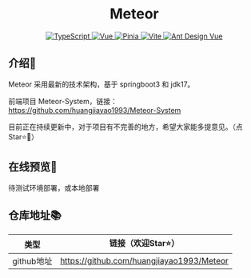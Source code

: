 <div align="center">

<h1>Meteor</h1>
<p align="center">
    <a href="" target="_blank">
		<img src="https://img.shields.io/badge/java-17-blue" alt="TypeScript">
	</a>
	<a href="" target="_blank">
		<img src="https://img.shields.io/badge/SpringBoot-3.1-green" alt="Vue">
	</a>
	<a href="" target="_blank">
		<img src="https://img.shields.io/badge/SaToken-1.35.0.RC-orange" alt="Pinia">
	</a>
	<a href="" target="_blank">
		<img src="https://img.shields.io/badge/MybatisPlus-3.5.3.1-yellow" alt="Vite">
	</a>
	<a href="" target="_blank">
		<img src="https://img.shields.io/badge/Hutool-5.8.18-lightgrey" alt="Ant Design Vue">
	</a>
</p>
</div>

## 介绍📖
Meteor 采用最新的技术架构，基于 springboot3 和 jdk17。

前端项目 Meteor-System，链接：https://github.com/huangjiayao1993/Meteor-System

目前正在持续更新中，对于项目有不完善的地方，希望大家能多提意见。（点Star⭐🤣）

## 在线预览👀
待测试环境部署，或本地部署

## 仓库地址📚

| 类型 | 链接（欢迎Star⭐） |
| -------- | -------- |
| github地址 | https://github.com/huangjiayao1993/Meteor |


